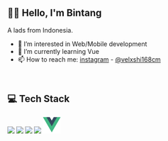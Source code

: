 ## 👋🏼 Hello, I'm Bintang 
A lads from Indonesia.

- 👀 I’m interested in Web/Mobile development
- 🌱 I’m currently learning Vue
- 📫 How to reach me: [instagram](https://www.instagram.com) - [@velxshi168cm](https://www.instagram.com/velxshi168cm)  

<br/>

## 💻 Tech Stack

<code><img height="40" src="https://cdn.jsdelivr.net/gh/devicons/devicon/icons/javascript/javascript-original.svg"></code>
<code><img height="40" src="https://cdn.jsdelivr.net/gh/devicons/devicon/icons/bootstrap/bootstrap-original.svg"></code>
<code><img height="40" src="https://cdn.jsdelivr.net/gh/devicons/devicon/icons/react/react-original.svg"></code>
<code><img height="40" src="https://cdn.jsdelivr.net/gh/devicons/devicon/icons/tailwindcss/tailwindcss-plain.svg"></code>
<code><img height="40" src="https://raw.githubusercontent.com/github/explore/80688e429a7d4ef2fca1e82350fe8e3517d3494d/topics/vue/vue.png"></code>

<br/>

